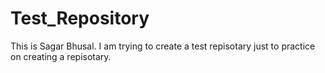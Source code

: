 # Test_Repository


This is Sagar Bhusal. I am trying to create a test repisotary just to practice on creating a repisotary.
